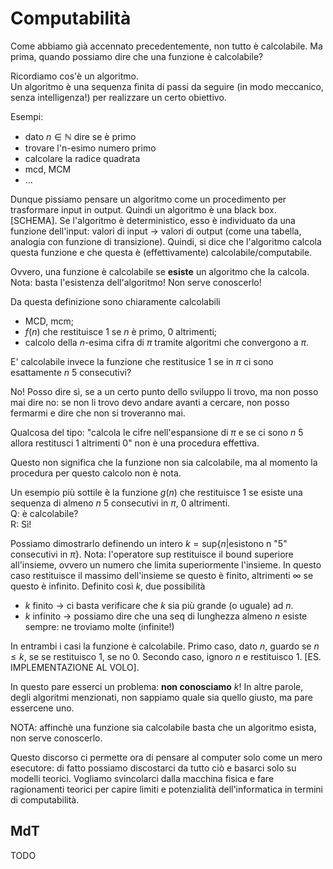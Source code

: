 # Computabilità

Come abbiamo già accennato precedentemente, non tutto è calcolabile.
Ma prima, quando possiamo dire che una funzione è calcolabile?

Ricordiamo cos'è un algoritmo. \
Un algoritmo è una sequenza finita di passi da seguire (in modo meccanico,
senza intelligenza!) per realizzare un certo obiettivo.

Esempi:

- dato $n \in \mathbb{N}$ dire se è primo
- trovare l'n-esimo numero primo
- calcolare la radice quadrata
- mcd, MCM
- ...

Dunque pissiamo pensare un algoritmo come un procedimento per
trasformare input in output. Quindi un algoritmo è una black box.
\[SCHEMA\]. Se l'algoritmo è deterministico, esso è individuato da una
funzione dell'input: valori di input -> valori di output (come una
tabella, analogia con funzione di transizione). Quindi, si dice che
l'algoritmo calcola questa funzione e che questa è (effettivamente)
calcolabile/computabile.

Ovvero, una funzione è calcolabile se **esiste** un algoritmo che la
calcola. \
Nota: basta l'esistenza dell'algoritmo! Non serve conoscerlo!

Da questa definizione sono chiaramente calcolabili

- MCD, mcm;
- $f(n)$ che restituisce 1 se $n$ è primo, 0 altrimenti;
- calcolo della $n$-esima cifra di $\pi$ tramite algoritmi che
  convergono a $\pi$.

E' calcolabile invece la funzione che restitusice 1 se in $\pi$ ci
sono esattamente $n$ 5 consecutivi?

No! Posso dire sì, se a un certo punto dello sviluppo li trovo, ma non
posso mai dire no: se non li trovo devo andare avanti a cercare, non
posso fermarmi e dire che non si troveranno mai.

Qualcosa del tipo: "calcola le cifre nell'espansione di $\pi$ e se ci
sono $n$ 5 allora restitusci 1 altrimenti 0" non è una procedura
effettiva.

Questo non significa che la funzione non sia calcolabile, ma al
momento la procedura per questo calcolo non è nota.

Un esempio più sottile è la funzione $g(n)$ che restituisce 1 se
esiste una sequenza di almeno $n$ 5 consecutivi in $\pi$, 0
altrimenti. \
Q: è calcolabile? \
R: Sì!

Possiamo dimostrarlo definendo un intero
$k = \text{sup} \{ n | \text{esistono n "5" consecutivi in } \pi \}$.
Nota: l'operatore $\text{sup}$ restituisce il bound superiore
all'insieme, ovvero un numero che limita superiormente l'insieme. In
questo caso restituisce il massimo dell'insieme se questo è finito,
altrimenti $\infty$ se questo è infinito. Definito così $k$, due
possibilità

- $k$ finito -> ci basta verificare che $k$ sia più grande (o uguale)
  ad $n$.
- $k$ infinito -> possiamo dire che una seq di lunghezza almeno $n$
  esiste sempre: ne troviamo molte (infinite!)

In entrambi i casi la funzione è calcolabile. Primo caso, dato $n$,
guardo se $n \leq k$, se se restituisco 1, se no 0. Secondo caso,
ignoro $n$ e restituisco $1$. \[ES. IMPLEMENTAZIONE AL VOLO\].

In questo pare esserci un problema: **non conosciamo** $k$! In altre
parole, degli algoritmi menzionati, non sappiamo quale sia quello
giusto, ma pare essercene uno.

NOTA: affinchè una funzione sia calcolabile basta che un algoritmo
esista, non serve conoscerlo.

Questo discorso ci permette ora di pensare al computer solo come un
mero esecutore: di fatto possiamo discostarci da tutto ciò e basarci
solo su modelli teorici. Vogliamo svincolarci dalla macchina fisica e
fare ragionamenti teorici per capire limiti e potenzialità
dell'informatica in termini di computabilità.

## MdT

TODO
